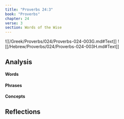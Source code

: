 ```yaml
---
title: "Proverbs 24:3"
book: "Proverbs"
chapter: 24
verse: 3
section: Words of the Wise
---
```

![[/Greek/Proverbs/024/Proverbs-024-003G.md#Text]]
![[/Hebrew/Proverbs/024/Proverbs-024-003H.md#Text]]

## Analysis

#### Words

#### Phrases

#### Concepts

## Reflections

